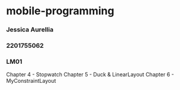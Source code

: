 # mobile-programming
### Jessica Aurellia
### 2201755062
### LM01

Chapter 4 - Stopwatch
Chapter 5 - Duck & LinearLayout 
Chapter 6 - MyConstraintLayout
 

